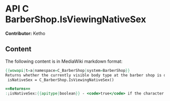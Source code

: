 # API C BarberShop.IsViewingNativeSex

**Contributor:** Ketho

## Content

The following content is in MediaWiki markdown format:

```mediawiki
{{wowapi|t=a|namespace=C_BarberShop|system=BarberShop}}
Returns whether the currently visible body type at the barber shop is different than what the character had before visiting.
 isNativeSex = C_BarberShop.IsViewingNativeSex()

==Returns==
:;isNativeSex:{{apitype|boolean}} - <code>true</code> if the character hasn't changed body type in the barber shop UI, otherwise <code>false</code>
```